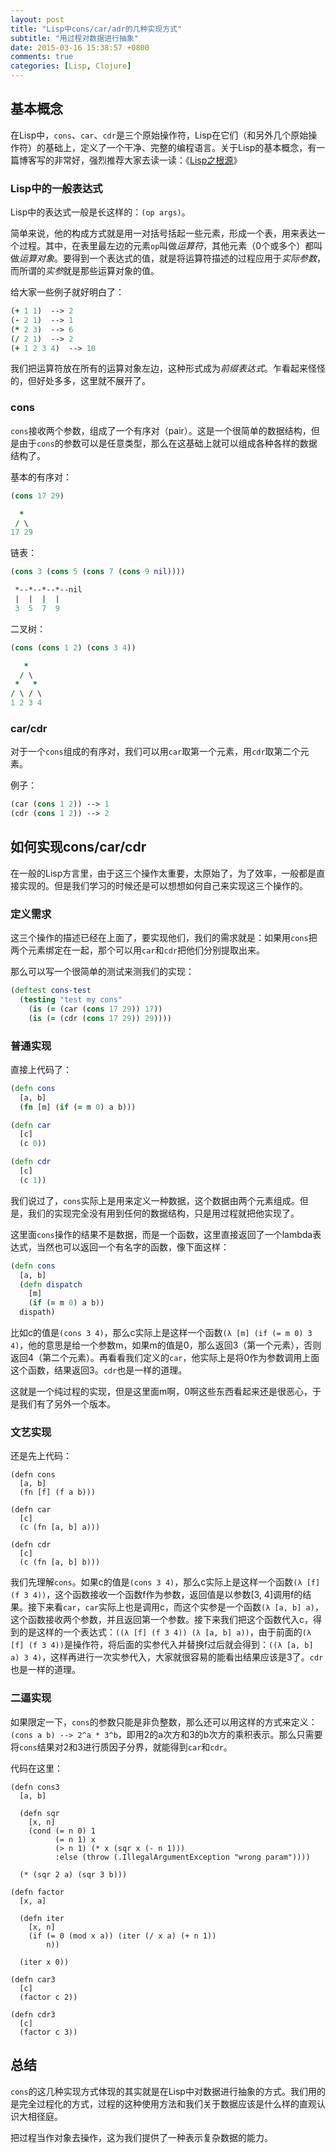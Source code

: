 ```yaml
---
layout: post
title: "Lisp中cons/car/adr的几种实现方式"
subtitle: "用过程对数据进行抽象"
date: 2015-03-16 15:38:57 +0800
comments: true
categories: [Lisp, Clojure]
---
```

## 基本概念

在Lisp中，`cons`、`car`、`cdr`是三个原始操作符，Lisp在它们（和另外几个原始操作符）的基础上，定义了一个干净、完整的编程语言。关于Lisp的基本概念，有一篇博客写的非常好，强烈推荐大家去读一读：《[Lisp之根源](http://daiyuwen.freeshell.org/gb/rol/roots_of_lisp.html)》

<!--more -->

### Lisp中的一般表达式

Lisp中的表达式一般是长这样的：`(op args)`。

简单来说，他的构成方式就是用一对括号括起一些元素，形成一个表，用来表达一个过程。其中，在表里最左边的元素`op`叫做*运算符*，其他元素（0个或多个）都叫做*运算对象*。要得到一个表达式的值，就是将运算符描述的过程应用于*实际参数*，而所谓的*实参*就是那些运算对象的值。

给大家一些例子就好明白了：

``` clojure lisp expressions
(+ 1 1)  --> 2
(- 2 1)  --> 1
(* 2 3)  --> 6
(/ 2 1)  --> 2
(+ 1 2 3 4)  --> 10
```

我们把运算符放在所有的运算对象左边，这种形式成为*前缀表达式*。乍看起来怪怪的，但好处多多，这里就不展开了。

### cons

`cons`接收两个参数，组成了一个有序对（pair）。这是一个很简单的数据结构，但是由于`cons`的参数可以是任意类型，那么在这基础上就可以组成各种各样的数据结构了。

基本的有序对：

``` clojure pair
(cons 17 29)

  *
 / \
17 29

```

链表：

``` clojure list
(cons 3 (cons 5 (cons 7 (cons 9 nil))))

 *--*--*--*--nil
 |  |  |  |
 3  5  7  9
```

二叉树：

``` clojure tree
(cons (cons 1 2) (cons 3 4))

   *
  / \
 *   *
/ \ / \
1 2 3 4
```

### car/cdr

对于一个`cons`组成的有序对，我们可以用`car`取第一个元素，用`cdr`取第二个元素。

例子：

``` clojure car & cdr
(car (cons 1 2)) --> 1
(cdr (cons 1 2)) --> 2
```

## 如何实现cons/car/cdr

在一般的Lisp方言里，由于这三个操作太重要，太原始了，为了效率，一般都是直接实现的。但是我们学习的时候还是可以想想如何自己来实现这三个操作的。

### 定义需求

这三个操作的描述已经在上面了，要实现他们，我们的需求就是：如果用`cons`把两个元素绑定在一起，那个可以用`car`和`cdr`把他们分别提取出来。

那么可以写一个很简单的测试来测我们的实现：

``` clojure cons_test.clj
(deftest cons-test
  (testing "test my cons"
    (is (= (car (cons 17 29)) 17))
    (is (= (cdr (cons 17 29)) 29))))
```

### 普通实现

直接上代码了：

``` clojure cons.clj
(defn cons
  [a, b]
  (fn [m] (if (= m 0) a b)))

(defn car
  [c]
  (c 0))

(defn cdr
  [c]
  (c 1))
```

我们说过了，`cons`实际上是用来定义一种数据，这个数据由两个元素组成。但是，我们的实现完全没有用到任何的数据结构，只是用过程就把他实现了。

这里面`cons`操作的结果不是数据，而是一个函数，这里直接返回了一个lambda表达式，当然也可以返回一个有名字的函数，像下面这样：

``` clojure cons.clj
(defn cons
  [a, b]
  (defn dispatch
    [m]
    (if (= m 0) a b))
  dispath)
```

比如c的值是`(cons 3 4)`，那么c实际上是这样一个函数`(λ [m] (if (= m 0) 3 4)`，他的意思是给一个参数m，如果m的值是0，那么返回3（第一个元素），否则返回4（第二个元素）。再看看我们定义的`car`，他实际上是将0作为参数调用上面这个函数，结果返回3。`cdr`也是一样的道理。

这就是一个纯过程的实现，但是这里面m啊，0啊这些东西看起来还是很恶心，于是我们有了另外一个版本。

### 文艺实现

还是先上代码：

```
(defn cons
  [a, b]
  (fn [f] (f a b)))

(defn car
  [c]
  (c (fn [a, b] a)))

(defn cdr
  [c]
  (c (fn [a, b] b)))
```

我们先理解`cons`。如果c的值是`(cons 3 4)`，那么c实际上是这样一个函数`(λ [f] (f 3 4))`，这个函数接收一个函数f作为参数，返回值是以参数[3, 4]调用f的结果。接下来看`car`，`car`实际上也是调用c，而这个实参是一个函数`(λ [a, b] a)`，这个函数接收两个参数，并且返回第一个参数。接下来我们把这个函数代入c，得到的是这样的一个表达式：`((λ [f] (f 3 4)) (λ [a, b] a))`，由于前面的`(λ [f] (f 3 4))`是操作符，将后面的实参代入并替换f过后就会得到：`((λ [a, b] a) 3 4)`，这样再进行一次实参代入，大家就很容易的能看出结果应该是3了。`cdr`也是一样的道理。

### 二逼实现

如果限定一下，`cons`的参数只能是非负整数，那么还可以用这样的方式来定义：`(cons a b) --> 2^a * 3^b`，即用2的a次方和3的b次方的乘积表示。那么只需要将`cons`结果对2和3进行质因子分界，就能得到`car`和`cdr`。

代码在这里：

```
(defn cons3
  [a, b]

  (defn sqr
    [x, n]
    (cond (= n 0) 1
          (= n 1) x
          (> n 1) (* x (sqr x (- n 1)))
          :else (throw (.IllegalArgumentException "wrong param"))))

  (* (sqr 2 a) (sqr 3 b)))

(defn factor
  [x, a]

  (defn iter
    [x, n]
    (if (= 0 (mod x a)) (iter (/ x a) (+ n 1))
        n))

  (iter x 0))

(defn car3
  [c]
  (factor c 2))

(defn cdr3
  [c]
  (factor c 3))
```

## 总结

`cons`的这几种实现方式体现的其实就是在Lisp中对数据进行抽象的方式。我们用的是完全过程化的方式，过程的这种使用方法和我们关于数据应该是什么样的直观认识大相径庭。

把过程当作对象去操作，这为我们提供了一种表示复杂数据的能力。